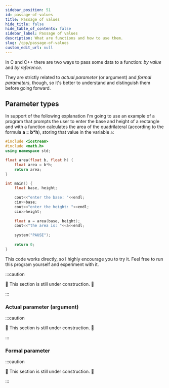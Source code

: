 ```yaml
---
sidebar_position: 51
id: passage-of-values
title: Passage of values
hide_title: false
hide_table_of_contents: false
sidebar_label: Passage of values
description: What are functions and how to use them.
slug: /cpp/passage-of-values
custom_edit_url: null
---
```



In C and C++ there are two ways to pass some data to a function: *by value* and *by 
reference*.

They are strictly related to *actual parameter* (or argument) and *formal parameters*, though, 
so it's better to understand and distinguish them before going forward.

## Parameter types

In support of the following explanation I'm going to use an example of a program that prompts 
the user to enter the base and height of a rectangle and with a function calculates the area 
of the quadrilateral (according to the formula **a = b*h**), storing that value in the 
variable `a`:

```cpp {5-8,18}
#include <iostream>
#include <math.h>
using namespace std;

float area(float b, float h) {
	float area = b*h;
	return area;
}

int main() {
	float base, height;
	
	cout<<"enter the base: "<<endl;
	cin>>base;
	cout<<"enter the height: "<<endl;
	cin>>height;
	
	float a = area(base, height);
	cout<<"the area is: "<<a<<endl;
	
	system("PAUSE");
	
	return 0;
}
```

This code works directly, so I highly encourage you to try it. Feel free to run this program 
yourself and experiment with it.

:::caution

🚧 This section is still under construction. 🚧

:::

### Actual parameter (argument)

:::caution

🚧 This section is still under construction. 🚧

:::

### Formal parameter

:::caution

🚧 This section is still under construction. 🚧

:::
